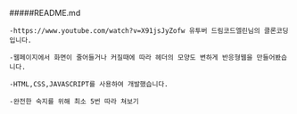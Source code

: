 #####README.md

	-https://www.youtube.com/watch?v=X91jsJyZofw 유투버 드림코드엘린님의 클론코딩입니다.

	-웹페이지에서 화면이 줄어들거나 커질때에 따라 헤더의 모양도 변하게 반응형웹을 만들어봤습니다.

	-HTML,CSS,JAVASCRIPT를 사용하여 개발했습니다.

	-완전한 숙지를 위해 최소 5번 따라 쳐보기